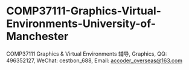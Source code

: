# COMP37111-Graphics-Virtual-Environments-University-of-Manchester
COMP37111 Graphics &amp; Virtual Environments 辅导, Graphics, QQ: 496352127, WeChat: cestbon_688, Email: accoder_overseas@163.com
